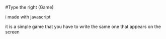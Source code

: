 #Type the right (Game)

i made with javascript


it is a simple game that you have to write the same one that appears on the screen